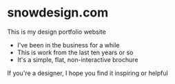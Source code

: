 # snowdesign.com
This is my design portfolio website
- I've been in the business for a while
- This is work from the last ten years or so
- It's a simple, flat, non-interactive brochure

If you're a designer, I hope you find it inspiring or helpful
